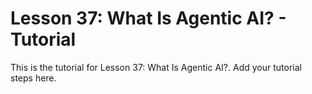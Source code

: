 # Lesson 37: What Is Agentic AI? - Tutorial

This is the tutorial for Lesson 37: What Is Agentic AI?. Add your tutorial steps here.
